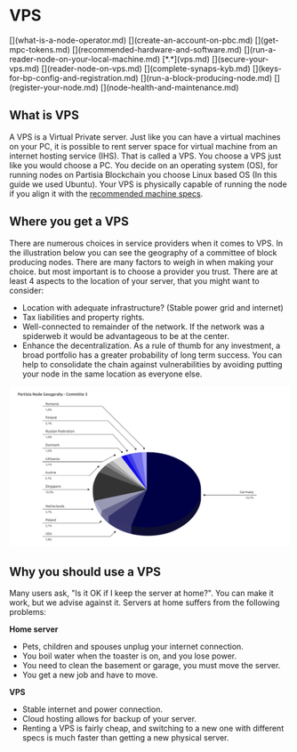 # VPS
<div class="dot-navigation" markdown>
   [](what-is-a-node-operator.md)
   [](create-an-account-on-pbc.md)
   [](get-mpc-tokens.md)
   [](recommended-hardware-and-software.md)
   [](run-a-reader-node-on-your-local-machine.md)
   [*.*](vps.md)
   [](secure-your-vps.md)
   [](reader-node-on-vps.md)
   [](complete-synaps-kyb.md)
   [](keys-for-bp-config-and-registration.md)
   [](run-a-block-producing-node.md)
   [](register-your-node.md)
   [](node-health-and-maintenance.md)
</div>

## What is VPS

A VPS is a Virtual Private server. Just like you can have a virtual machines on your PC, it is possible to rent server space for virtual machine from an internet hosting service (IHS). That is called a VPS. You choose a VPS just like you would choose a PC. You decide on an operating system (OS), for running nodes on Partisia Blockchain you choose Linux based OS (In this guide we used Ubuntu).
Your VPS is physically capable of running the node if you align it with the [recommended machine specs](../node-operations/recommended-hardware-and-software.md).

## Where you get a VPS

There are numerous choices in service providers when it comes to VPS. In the illustration below you can see the geography of a committee of block producing nodes. There are many factors to weigh in when making your choice. but most important is to choose a provider you trust. There are at least 4 aspects to the location of your server, that you might want to consider:

- Location with adequate infrastructure? (Stable power grid and internet)
- Tax liabilities and property rights.
- Well-connected to remainder of the network. If the network was a spiderweb it would be advantageous to be at the center.
- Enhance the decentralization. As a rule of thumb for any investment, a broad portfolio has a greater probability of long term success. You can help to consolidate the chain against vulnerabilities by avoiding putting your node in the same location as everyone else. 

![Node_geography](node-geography.png)

## Why you should use a VPS

Many users ask, "Is it OK if I keep the server at home?". You can make it work, but we advise against it. Servers at home suffers from the following problems:

**Home server**  

- Pets, children and spouses unplug your internet connection.   
- You boil water when the toaster is on, and you lose power.   
- You need to clean the basement or garage, you must move the server.   
- You get a new job and have to move.   

**VPS**  

- Stable internet and power connection.   
- Cloud hosting allows for backup of your server.   
- Renting a VPS is fairly cheap, and switching to a new one with different specs is much faster than getting a new physical server.   
